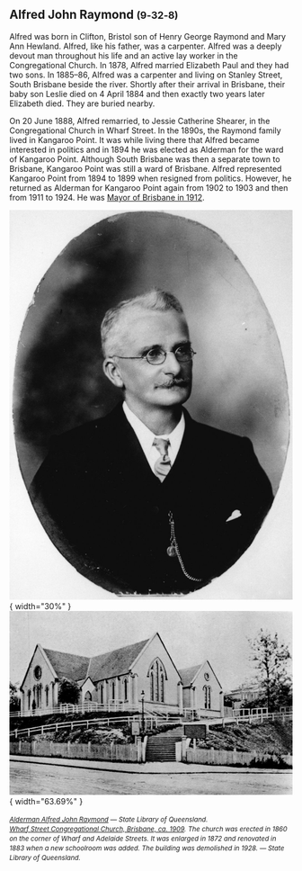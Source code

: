 
## Alfred John Raymond <small>(9‑32‑8)</small>

Alfred was born in Clifton, Bristol son of Henry George Raymond and Mary Ann Hewland. Alfred, like his father, was a carpenter. Alfred was a deeply devout man throughout his life and an active lay worker in the Congregational Church. In 1878, Alfred married Elizabeth Paul and they had two sons. In 1885–86, Alfred was a carpenter and living on Stanley Street, South Brisbane beside the river. Shortly after their arrival in Brisbane, their baby son Leslie died on 4 April 1884 and then exactly two years later Elizabeth died. They are buried nearby. 

On 20 June 1888, Alfred remarried, to Jessie Catherine Shearer, in the Congregational Church in Wharf Street. In the 1890s, the Raymond family lived in Kangaroo Point. It was while living there that Alfred became interested in politics and in 1894 he was elected as Alderman for the ward of Kangaroo Point. Although South Brisbane was then a separate town to Brisbane, Kangaroo Point was still a ward of Brisbane. Alfred represented Kangaroo Point from 1894 to 1899 when resigned from politics. However, he returned as Alderman for Kangaroo Point again from 1902 to 1903 and then from 1911 to 1924. He was [Mayor of Brisbane in 1912](https://trove.nla.gov.au/work/235651422?keyword=Alfred%20John%20Raymond).


![Alderman Alfred John Raymond](../assets/alfred-john-raymond.jpg){ width="30%" }  ![Wharf Street Congregational Church, Brisbane, ca. 1909](../assets/wharf-street-congregational-church.jpg){ width="63.69%" } 

*<small>[Alderman Alfred John Raymond](http://onesearch.slq.qld.gov.au/permalink/f/1upgmng/slq_alma21218818620002061) — State Library of Queensland.</small>* <br>
*<small>[Wharf Street Congregational Church, Brisbane, ca. 1909](http://onesearch.slq.qld.gov.au/permalink/f/1upgmng/slq_digitool52868). The church was erected in 1860 on the corner of Wharf and Adelaide Streets. It was enlarged in 1872 and renovated in 1883 when a new schoolroom was added. The building was demolished in 1928. — State Library of Queensland.</small>*
